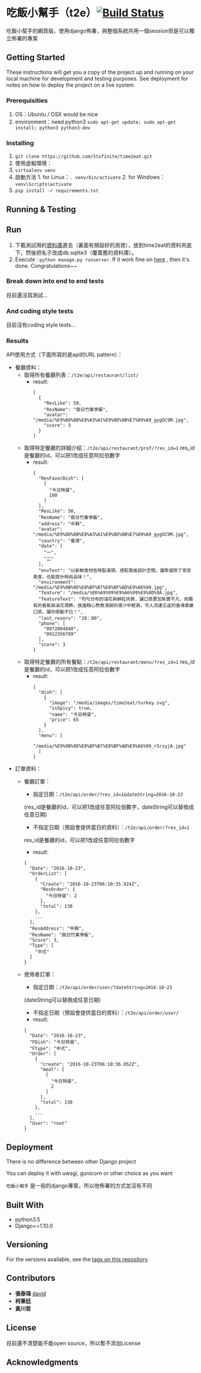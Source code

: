 # 吃飯小幫手（t2e）[![Build Status](https://travis-ci.org/david30907d/KCM.svg?branch=master)](https://travis-ci.org/david30907d/KCM)

吃飯小幫手的網頁版，使用django佈署，與整個系統共用一個session但是可以獨立佈署的專案

## Getting Started

These instructions will get you a copy of the project up and running on your local machine for development and testing purposes. See deployment for notes on how to deploy the project on a live system.

### Prerequisities

1. OS：Ubuntu / OSX would be nice
2. environment：need python3 `sudo apt-get update; sudo apt-get install; python3 python3-dev`

### Installing

1. `git clone https://github.com/Stufinite/time2eat.git`
2. 使用虛擬環境：
  1. `virtualenv venv`
  2. 啟動方法
    1. for Linux：`. venv/bin/activate`
    2. for Windows：`venv\Scripts\activate`
3. `pip install -r requirements.txt`

## Running & Testing

## Run

1. 下載測試用的[資料庫](https://drive.google.com/open?id=0B19mg1oUrRQ3ODI5d1dTSWgwYTg)進去（裏面有預設好的測資），放到time2eat的資料夾底下，然後把名子改成db.sqlite3（覆蓋舊的資料庫）。
2. Execute : `python manage.py runserver`. If it work fine on [here] , then it's done. Congratulations~~

### Break down into end to end tests

目前還沒寫測試...

### And coding style tests

目前沒有coding style tests...

### Results

API使用方式（下面所寫的是api的URL pattern）：

* 餐廳資料：
  * 取得所有餐廳列表：`/t2e/api/restaurant/list/`
    * result:
      ```
      [
        {
          "ResLike": 50,
          "ResName": "鼎日竹業爭飯",
          "avatar": "/media/%E9%8D%8B%E8%A3%A1%E9%8D%8B%E7%89%A9_gygOC9M.jpg",
          "score": 3
        }
      ]
      ```
  * 取得特定餐廳的詳細介紹：`/t2e/api/restaurant/prof/?res_id=1`
  res_id是餐廳的id，可以把1改成任意阿拉伯數字
    * result:
      ```
      {
        "ResFavorDish": [
          [
            "今日特餐",
            100
          ]
        ],
        "ResLike": 50,
        "ResName": "鼎日竹業爭飯",
        "address": "中興",
        "avatar": "/media/%E9%8D%8B%E8%A3%A1%E9%8D%8B%E7%89%A9_gygOC9M.jpg",
        "country": "臺灣",
        "date": [
          "一",
          "二"
        ],
        "envText": "以新鮮食材佐特製湯頭，搭配風格設計空間，讓聚餐除了享受美食，也能提升時尚品味！",
        "environment": "/media/%E9%9B%9E%E8%BF%B7%E8%BF%AD%E9%A6%99.jpg",
        "feature": "/media/%E6%A9%99%E9%A6%99%E9%AD%9A.jpg",
        "featureText": "均勻分布的油花與鮮紅肉質，讓口感更加紮實不凡，肉獨有的香氣與油花潤飾，放進精心熬煮清甜的湯汁中輕涮，令人流連忘返的香滑柔嫩口感，讓你感動不已！",
        "last_reserv": "20：00",
        "phone": [
          "0972804840",
          "0912356789"
        ],
        "score": 3
      }
      ```
  * 取得特定餐廳的所有餐點：`/t2e/api/restaurant/menu/?res_id=1`
  res_id是餐廳的id，可以把1改成任意阿拉伯數字
    * result:
      ```
      {
        "dish": [
          {
            "image": "/media/images/time2eat/turkey.svg",
            "isSpicy": true,
            "name": "今日特餐",
            "price": 65
          }
        ],
        "menu": [
          "/media/%E9%9B%9E%E8%BF%B7%E8%BF%AD%E9%A6%99_rSrzyjA.jpg"
        ]
      }
      ```
* 訂單資料：
  * 餐廳訂單：
    * 指定日期：`/t2e/api/order/?res_id=1&dateString=2016-10-23`

    (res_id是餐廳的id，可以把1改成任意阿拉伯數字，dateString可以替換成任意日期)
    * 不指定日期（預設會提供當日的資料）：`/t2e/api/order/?res_id=1`

    res_id是餐廳的id，可以把1改成任意阿拉伯數字
    * result:
    ```
    {
      "Date": "2016-10-23",
      "OrderList": [
        {
          "Create": "2016-10-23T06:10:35.924Z",
          "ResOrder": {
            "今日特餐": 2
          },
          "total": 130
        },
        ...
      ],
      "ResAddress": "中興",
      "ResName": "鼎日竹業爭飯",
      "Score": 3,
      "Type": [
        "中式"
      ]
    }
    ```
  * 使用者訂單：
    * 指定日期：`/t2e/api/order/user/?dateString=2016-10-23`

    (dateString可以替換成任意日期)
    * 不指定日期（預設會提供當日的資料）：`/t2e/api/order/user/`
    * result:
    ```
    {
      "Date": "2016-10-23",
      "FDish": "今日特餐",
      "Ftype": "中式",
      "Order": [
        {
          "create": "2016-10-23T06:10:36.052Z",
          "meal": [
            [
              "今日特餐",
              2
            ]
          ],
          "total": 130
        },
        ...
      ],
      "User": "root"
    }
    ```

## Deployment

There is no difference between other Django project

You can deploy it with uwsgi, gunicorn or other choice as you want

`吃飯小幫手` 是一般的django專案，所以他佈署的方式並沒有不同

## Built With

* python3.5
* Django==1.10.0

## Versioning

For the versions available, see the [tags on this repository](https://github.com/david30907d/KCM/releases).

## Contributors

* **張泰瑋** [david](https://github.com/david30907d)
* **柯秉廷**
* **黃川哲**

## License

目前還不清楚能不能open source，所以暫不添加License

## Acknowledgments

[here]: http://127.0.0.1:8000/t2e/all_list
